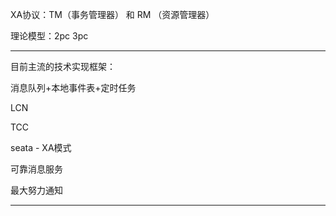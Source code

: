 XA协议：TM（事务管理器）  和  RM （资源管理器）   

理论模型：2pc   3pc

---

目前主流的技术实现框架：

消息队列+本地事件表+定时任务

LCN

TCC

seata - XA模式

可靠消息服务

最大努力通知

---







